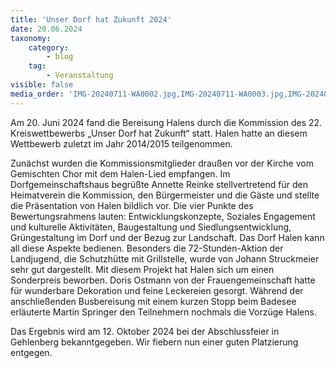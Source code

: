 ```yaml
---
title: 'Unser Dorf hat Zukunft 2024'
date: 20.06.2024
taxonomy:
    category:
        - blog
    tag:
        - Veranstaltung
visible: false
media_order: 'IMG-20240711-WA0002.jpg,IMG-20240711-WA0003.jpg,IMG-20240711-WA0004.jpg,IMG-20240711-WA0006.jpg'
---
```


Am 20. Juni 2024 fand die Bereisung Halens durch die Kommission des 22. Kreiswettbewerbs „Unser Dorf hat Zukunft“ statt. Halen hatte an diesem Wettbewerb zuletzt im Jahr 2014/2015 teilgenommen.

Zunächst wurden die Kommissionsmitglieder draußen vor der Kirche vom Gemischten Chor mit dem Halen-Lied empfangen. Im Dorfgemeinschaftshaus begrüßte Annette Reinke stellvertretend für den Heimatverein die Kommission, den Bürgermeister und die Gäste und stellte die Präsentation von Halen bildlich vor. Die vier Punkte des Bewertungsrahmens lauten: Entwicklungskonzepte, Soziales Engagement und kulturelle Aktivitäten, Baugestaltung und Siedlungsentwicklung, Grüngestaltung im Dorf und der Bezug zur Landschaft. Das Dorf Halen kann all diese Aspekte bedienen. Besonders die 72-Stunden-Aktion der Landjugend, die Schutzhütte mit Grillstelle, wurde von Johann Struckmeier sehr gut dargestellt. Mit diesem Projekt hat Halen sich um einen Sonderpreis beworben. Doris Ostmann von der Frauengemeinschaft hatte für wunderbare Dekoration und feine Leckereien gesorgt. Während der anschließenden Busbereisung mit einem kurzen Stopp beim Badesee erläuterte Martin Springer den Teilnehmern nochmals die Vorzüge Halens.

Das Ergebnis wird am 12. Oktober 2024 bei der Abschlussfeier in Gehlenberg bekanntgegeben. Wir fiebern nun einer guten Platzierung entgegen.
